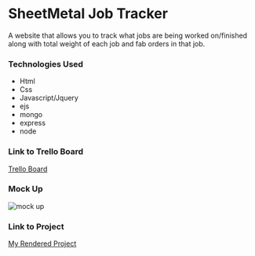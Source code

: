 # SheetMetal Job Tracker

A website that allows you to track what jobs are being worked on/finished along with total weight of each job and fab orders in that job.

### Technologies Used

- Html
- Css
- Javascript/Jquery
- ejs
- mongo
- express
- node


### Link to Trello Board

[Trello Board](https://trello.com/invite/b/SHQLOmNE/ATTI8e70aa422bb015f3c738c58091e3d77819A4701F/sheetmetal-job-tracker)

### Mock Up
![mock up](https://i.imgur.com/ja6OR3U.jpg)

### Link to Project
[My Rendered Project](https://projecttwo.onrender.com)